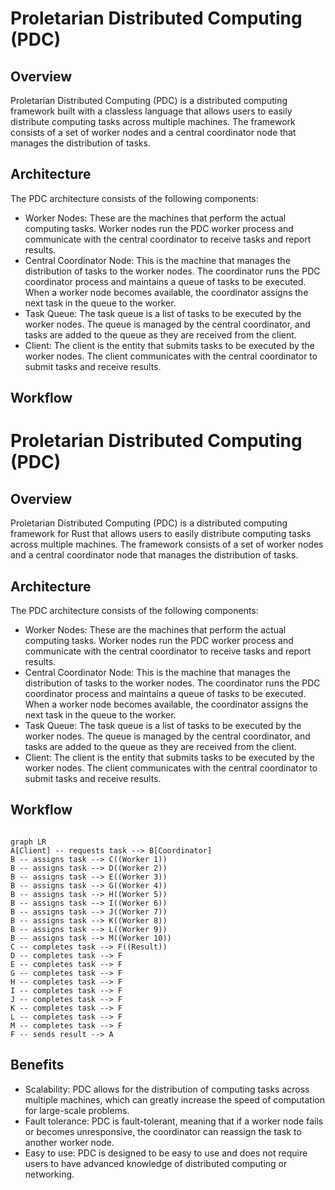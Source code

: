 <p align="center">
  <h1>Proletarian Distributed Computing (PDC)</h1>
  <h2>Overview</h2>
  <p>Proletarian Distributed Computing (PDC) is a distributed computing framework built with a classless language that allows users to easily distribute computing tasks across multiple machines. The framework consists of a set of worker nodes and a central coordinator node that manages the distribution of tasks.</p>
  
  <h2>Architecture</h2>
  <p>The PDC architecture consists of the following components:</p>
  <ul>
    <li>Worker Nodes: These are the machines that perform the actual computing tasks. Worker nodes run the PDC worker process and communicate with the central coordinator to receive tasks and report results.</li>
    <li>Central Coordinator Node: This is the machine that manages the distribution of tasks to the worker nodes. The coordinator runs the PDC coordinator process and maintains a queue of tasks to be executed. When a worker node becomes available, the coordinator assigns the next task in the queue to the worker.</li>
    <li>Task Queue: The task queue is a list of tasks to be executed by the worker nodes. The queue is managed by the central coordinator, and tasks are added to the queue as they are received from the client.</li>
    <li>Client: The client is the entity that submits tasks to be executed by the worker nodes. The client communicates with the central coordinator to submit tasks and receive results.</li>
  </ul>
  <h2>Workflow</h2>

<p align="center">
  <h1>Proletarian Distributed Computing (PDC)</h1>
  <h2>Overview</h2>
  <p>Proletarian Distributed Computing (PDC) is a distributed computing framework for Rust that allows users to easily distribute computing tasks across multiple machines. The framework consists of a set of worker nodes and a central coordinator node that manages the distribution of tasks.</p>
  <h2>Architecture</h2>
  <p>The PDC architecture consists of the following components:</p>
  <ul>
    <li>Worker Nodes: These are the machines that perform the actual computing tasks. Worker nodes run the PDC worker process and communicate with the central coordinator to receive tasks and report results.</li>
    <li>Central Coordinator Node: This is the machine that manages the distribution of tasks to the worker nodes. The coordinator runs the PDC coordinator process and maintains a queue of tasks to be executed. When a worker node becomes available, the coordinator assigns the next task in the queue to the worker.</li>
    <li>Task Queue: The task queue is a list of tasks to be executed by the worker nodes. The queue is managed by the central coordinator, and tasks are added to the queue as they are received from the client.</li>
    <li>Client: The client is the entity that submits tasks to be executed by the worker nodes. The client communicates with the central coordinator to submit tasks and receive results.</li>
  </ul>
  <h2>Workflow</h2>

```mermaid

graph LR
A[Client] -- requests task --> B[Coordinator]
B -- assigns task --> C((Worker 1))
B -- assigns task --> D((Worker 2))
B -- assigns task --> E((Worker 3))
B -- assigns task --> G((Worker 4))
B -- assigns task --> H((Worker 5))
B -- assigns task --> I((Worker 6))
B -- assigns task --> J((Worker 7))
B -- assigns task --> K((Worker 8))
B -- assigns task --> L((Worker 9))
B -- assigns task --> M((Worker 10))
C -- completes task --> F((Result))
D -- completes task --> F
E -- completes task --> F
G -- completes task --> F
H -- completes task --> F
I -- completes task --> F
J -- completes task --> F
K -- completes task --> F
L -- completes task --> F
M -- completes task --> F
F -- sends result --> A

```

  </ol>
  <h2>Benefits</h2>
  <ul>
    <li>Scalability: PDC allows for the distribution of computing tasks across multiple machines, which can greatly increase the speed of computation for large-scale problems.</li>
    <li>Fault tolerance: PDC is fault-tolerant, meaning that if a worker node fails or becomes unresponsive, the coordinator can reassign the task to another worker node.</li>
    <li>Easy to use: PDC is designed to be easy to use and does not require users to have advanced knowledge of distributed computing or networking.</li>
  </ul>
</p>
